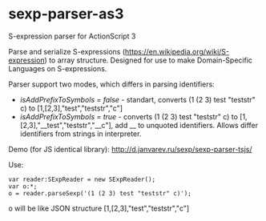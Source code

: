 # sexp-parser-as3
S-expression parser for ActionScript 3

Parse and serialize S-expressions (https://en.wikipedia.org/wiki/S-expression) to array structure.
Designed for use to make Domain-Specific Languages on S-expressions.

Parser support two modes, which differs in parsing identifiers:
* *isAddPrefixToSymbols = false* - standart, converts (1 (2 3) test "teststr" c) to [1,[2,3],"test","teststr","c"]
* *isAddPrefixToSymbols = true* - converts (1 (2 3) test "teststr" c) to [1,[2,3],"__test","teststr","__c"], add __ to unquoted identifiers. Allows differ identifiers from strings in interpreter.

Demo (for JS identical library): http://d.janvarev.ru/sexp/sexp-parser-tsjs/

Use:
```
var reader:SExpReader = new SExpReader();
var o:*;
o = reader.parseSexp('(1 (2 3) test "teststr" c)');
```
o will be like JSON structure [1,[2,3],"test","teststr","c"]
